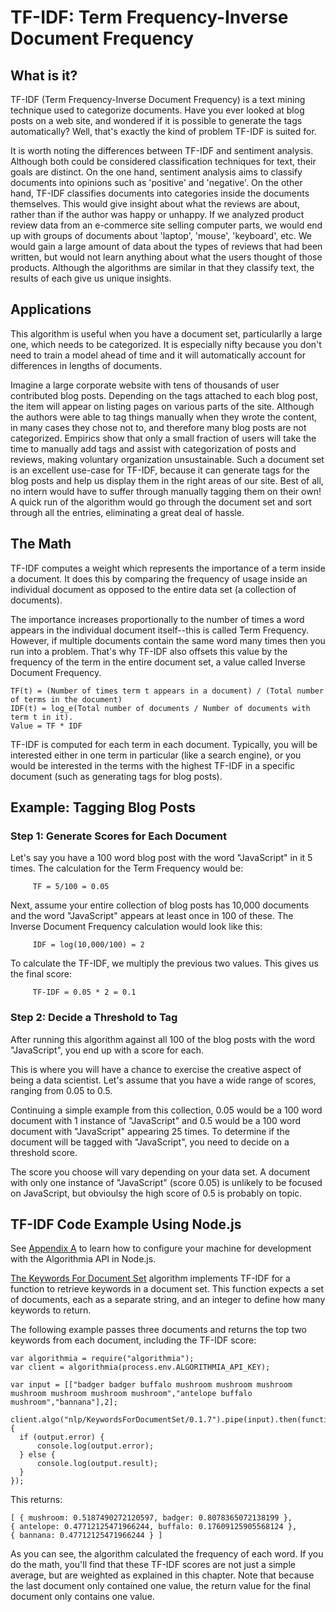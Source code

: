 # TF-IDF: Term Frequency-Inverse Document Frequency
## What is it?
TF-IDF (Term Frequency-Inverse Document Frequency) is a text mining technique used to categorize documents. Have you ever looked at blog posts on a web site, and wondered if it is possible to generate the tags automatically? Well, that's exactly the kind of problem TF-IDF is suited for.

It is worth noting the differences between TF-IDF and sentiment analysis. Although both could be considered classification techniques for text, their goals are distinct. On the one hand, sentiment analysis aims to classify documents into opinions such as 'positive' and 'negative'. On the other hand, TF-IDF classifies documents into categories inside the documents themselves. This would give insight about what the reviews are about, rather than if the author was happy or unhappy. If we analyzed product review data from an e-commerce site selling computer parts, we would end up with groups of documents about 'laptop', 'mouse', 'keyboard', etc. We would gain a large amount of data about the types of reviews that had been written, but would not learn anything about what the users thought of those products. Although the algorithms are similar in that they classify text, the results of each give us unique insights.

## Applications
This algorithm is useful when you have a document set, particularlly a large one, which needs to be categorized. It is especially nifty because you don't need to train a model ahead of time and it will automatically account for differences in lengths of documents.

Imagine a large corporate website with tens of thousands of user contributed blog posts. Depending on the tags attached to each blog post, the item will appear on listing pages on various parts of the site. Although the authors were able to tag things manually when they wrote the content, in many cases they chose not to, and therefore many blog posts are not categorized. Empirics show that only a small fraction of users will take the time to manually add tags and assist with categorization of posts and reviews, making voluntary organization unsustainable. Such a document set is an excellent use-case for TF-IDF, because it can generate tags for the blog posts and help us display them in the right areas of our site. Best of all, no intern would have to suffer through manually tagging them on their own! A quick run of the algorithm would go through the document set and sort through all the entries, eliminating a great deal of hassle.

## The Math
TF-IDF computes a weight which represents the importance of a term inside a document. It does this by comparing the frequency of usage inside an individual document as opposed to the entire data set (a collection of documents).

The importance increases proportionally to the number of times a word appears in the individual document itself--this is called Term Frequency. However, if multiple documents contain the same word many times then you run into a problem. That's why TF-IDF also offsets this value by the frequency of the term in the entire document set, a value called Inverse Document Frequency.

```
TF(t) = (Number of times term t appears in a document) / (Total number of terms in the document)
IDF(t) = log_e(Total number of documents / Number of documents with term t in it).
Value = TF * IDF
```

TF-IDF is computed for each term in each document. Typically, you will be interested either in one term in particular (like a search engine), or you would be interested in the terms with the highest TF-IDF in a specific document (such as generating tags for blog posts).

## Example: Tagging Blog Posts
### Step 1: Generate Scores for Each Document

Let's say you have a 100 word blog post with the word "JavaScript" in it 5 times. The calculation for the Term Frequency would be:
```
     TF = 5/100 = 0.05
```

Next, assume your entire collection of blog posts has 10,000 documents and the word "JavaScript" appears at least once in 100 of these. The Inverse Document Frequency calculation would look like this:

```
     IDF = log(10,000/100) = 2
```

To calculate the TF-IDF, we multiply the previous two values. This gives us the final score:

```
     TF-IDF = 0.05 * 2 = 0.1
```

### Step 2: Decide a Threshold to Tag
After running this algorithm against all 100 of the blog posts with the word "JavaScript", you end up with a score for each.

This is where you will have a chance to exercise the creative aspect of being a data scientist. Let's assume that you have a wide range of scores, ranging from 0.05 to 0.5.

Continuing a simple example from this collection, 0.05 would be a 100 word document with 1 instance of "JavaScript" and 0.5 would be a 100 word document with "JavaScript" appearing 25 times. To determine if the document will be tagged with "JavaScript", you need to decide on a threshold score.

The score you choose will vary depending on your data set. A document with only one instance of "JavaScript" (score 0.05) is unlikely to be focused on JavaScript, but obvioulsy the high score of 0.5 is probably on topic.

## TF-IDF Code Example Using Node.js
See [Appendix A](appendix-a.md) to learn how to configure your machine for development with the Algorithmia API in Node.js.

[The Keywords For Document Set](https://algorithmia.com/algorithms/nlp/KeywordsForDocumentSet) algorithm implements TF-IDF for a function to retrieve keywords in a document set. This function expects a set of documents, each as a separate string, and an integer to define how many keywords to return. 

The following example passes three documents and returns the top two keywords from each document, including the TF-IDF score:

```
var algorithmia = require("algorithmia");
var client = algorithmia(process.env.ALGORITHMIA_API_KEY);

var input = [["badger badger buffalo mushroom mushroom mushroom mushroom mushroom mushroom mushroom","antelope buffalo mushroom","bannana"],2];

client.algo("nlp/KeywordsForDocumentSet/0.1.7").pipe(input).then(function(output) {
  if (output.error) {
      console.log(output.error);
  } else {
      console.log(output.result);
  }
});
```

This returns:
```
[ { mushroom: 0.5187490272120597, badger: 0.8078365072138199 },
{ antelope: 0.47712125471966244, buffalo: 0.17609125905568124 },
{ bannana: 0.47712125471966244 } ]
```

As you can see, the algorithm calculated the frequency of each word. If you do the math, you'll find that these TF-IDF scores are not just a simple average, but are weighted as explained in this chapter. Note that because the last document only contained one value, the return value for the final document only contains one value.
